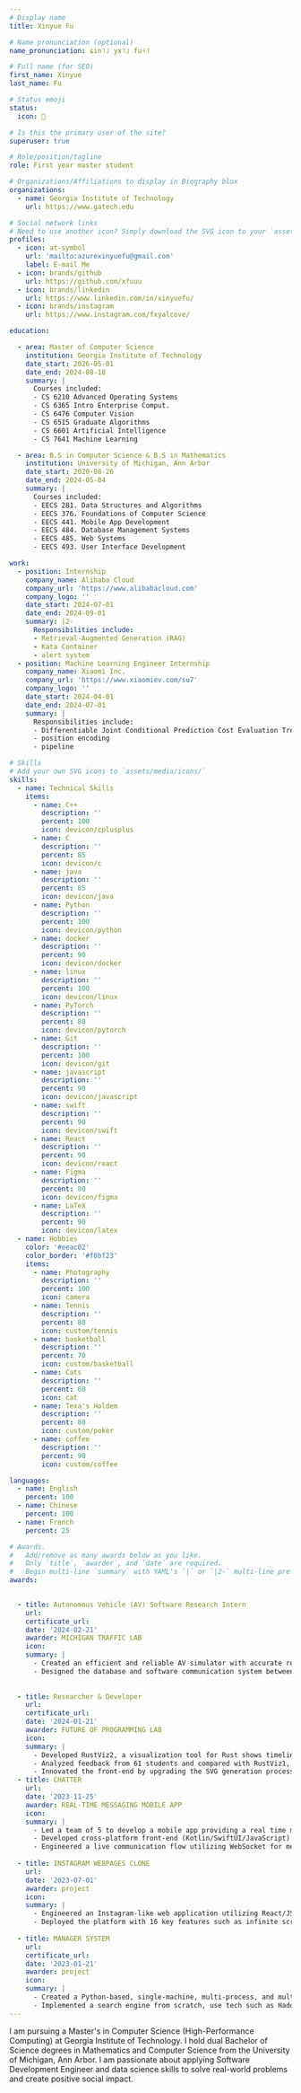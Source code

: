 ```yaml
---
# Display name
title: Xinyue Fu

# Name pronunciation (optional)
name_pronunciation: ɕin˥˩ yɤ˥˩ fu˧˥ 

# Full name (for SEO)
first_name: Xinyue 
last_name: Fu

# Status emoji
status: 
  icon: 🎾

# Is this the primary user of the site?
superuser: true

# Role/position/tagline
role: First year master student 

# Organizations/Affiliations to display in Biography blox
organizations:
  - name: Georgia Institute of Technology
    url: https://www.gatech.edu

# Social network links
# Need to use another icon? Simply download the SVG icon to your `assets/media/icons/` folder.
profiles:
  - icon: at-symbol
    url: 'mailto:azurexinyuefu@gmail.com'
    label: E-mail Me
  - icon: brands/github
    url: https://github.com/xfuuu
  - icon: brands/linkedin
    url: https://www.linkedin.com/in/xinyuefu/
  - icon: brands/instagram
    url: https://www.instagram.com/fxyalcove/

education:

  - area: Master of Computer Science
    institution: Georgia Institute of Technology
    date_start: 2026-05-01
    date_end: 2024-08-18
    summary: |
      Courses included:
      - CS 6210 Advanced Operating Systems
      - CS 6365 Intro Enterprise Comput.
      - CS 6476 Computer Vision 
      - CS 6515 Graduate Algorithms
      - CS 6601 Artificial Intelligence
      - CS 7641 Machine Learning

  - area: B.S in Computer Science & B.S in Mathematics
    institution: University of Michigan, Ann Arbor
    date_start: 2020-08-26
    date_end: 2024-05-04
    summary: |
      Courses included:
      - EECS 281. Data Structures and Algorithms
      - EECS 376. Foundations of Computer Science
      - EECS 441. Mobile App Development
      - EECS 484. Database Management Systems
      - EECS 485. Web Systems
      - EECS 493. User Interface Development

work:
  - position: Internship
    company_name: Alibaba Cloud
    company_url: 'https://www.alibabacloud.com'
    company_logo: ''
    date_start: 2024-07-01
    date_end: 2024-09-01
    summary: |2-
      Responsibilities include:
      - Retrieval-Augmented Generation (RAG)
      - Kata Container
      - alert system
  - position: Machine Learning Engineer Internship
    company_name: Xiaomi Inc.
    company_url: 'https://www.xiaomiev.com/su7'
    company_logo: ''
    date_start: 2024-04-01
    date_end: 2024-07-01
    summary: |
      Responsibilities include:
      - Differentiable Joint Conditional Prediction Cost Evaluation Tree Policy Planning model
      - position encoding 
      - pipeline

# Skills
# Add your own SVG icons to `assets/media/icons/`
skills:
  - name: Technical Skills
    items:
      - name: C++
        description: ''
        percent: 100
        icon: devicon/cplusplus
      - name: C
        description: ''
        percent: 85
        icon: devicon/c
      - name: java
        description: ''
        percent: 85
        icon: devicon/java
      - name: Python
        description: ''
        percent: 100
        icon: devicon/python
      - name: docker
        description: ''
        percent: 90
        icon: devicon/docker
      - name: linux
        description: ''
        percent: 100
        icon: devicon/linux
      - name: PyTorch
        description: ''
        percent: 80
        icon: devicon/pytorch
      - name: Git
        description: ''
        percent: 100
        icon: devicon/git
      - name: javascript
        description: ''
        percent: 90
        icon: devicon/javascript
      - name: swift
        description: ''
        percent: 90
        icon: devicon/swift
      - name: React
        description: ''
        percent: 90
        icon: devicon/react
      - name: Figma
        description: ''
        percent: 80
        icon: devicon/figma
      - name: LaTeX
        description: ''
        percent: 90
        icon: devicon/latex
  - name: Hobbies
    color: '#eeac02'
    color_border: '#f0bf23'
    items:
      - name: Photography
        description: ''
        percent: 100
        icon: camera
      - name: Tennis
        description: ''
        percent: 80
        icon: custom/tennis
      - name: basketball
        description: ''
        percent: 70
        icon: custom/basketball
      - name: Cats
        description: ''
        percent: 60
        icon: cat
      - name: Texa's Holdem
        description: ''
        percent: 80
        icon: custom/poker
      - name: coffee
        description: ''
        percent: 90
        icon: custom/coffee

languages:
  - name: English
    percent: 100
  - name: Chinese
    percent: 100
  - name: French
    percent: 25

# Awards.
#   Add/remove as many awards below as you like.
#   Only `title`, `awarder`, and `date` are required.
#   Begin multi-line `summary` with YAML's `|` or `|2-` multi-line prefix and indent 2 spaces below.
awards:

 
  - title: Autonomous Vehicle (AV) Software Research Intern
    url: 
    certificate_url: 
    date: '2024-02-21'
    awarder: MICHIGAN TRAFFIC LAB 
    icon: 
    summary: |
      -	Created an efficient and reliable AV simulator with accurate real-life scenarios using SUMO
      -	Designed the database and software communication system between macro-simulators and micro-simulators
      
     
  - title: Researcher & Developer
    url: 
    certificate_url: 
    date: '2024-01-21'
    awarder: FUTURE OF PROGRAMMING LAB
    icon: 
    summary: |
      -	Developed RustViz2, a visualization tool for Rust shows timelines of code concepts like ownership, borrowing, and lifetimes
      -	Analyzed feedback from 61 students and compared with RustViz1, significantly increase 54% efficacy and comprehension
      -	Innovated the front-end by upgrading the SVG generation process, adding 78% visualization engagement and interactivity
  - title: CHATTER
    url: 
    date: '2023-11-25'
    awarder: REAL-TIME MESSAGING MOBILE APP
    icon: 
    summary: |
      -	Led a team of 5 to develop a mobile app providing a real time messenger platform, including functionalities like text messages, audio messages, live video call, and account authentication, with 100% usability and 98% user satisfaction
      -	Developed cross-platform front-end (Kotlin/SwiftUI/JavaScript) enabling Android and iOS interoperability.
      -	Engineered a live communication flow utilizing WebSocket for messaging and WebRTC for group video calls, while employing Python Django, Daphne, and FFmpeg within an AWS EC2 environment for backend operations
  
  - title: INSTAGRAM WEBPAGES CLONE
    url: 
    date: '2023-07-01'
    awarder: project
    icon: 
    summary: |
      -	Engineered an Instagram-like web application utilizing React/JS (front-end), Flask(back end), and SQLite (database) 
      -	Deployed the platform with 16 key features such as infinite scroll, authentication, cookies, posts, likes, etc. to AWS
      
  - title: MANAGER SYSTEM
    url: 
    certificate_url: 
    date: '2023-01-21'
    awarder: project
    icon: 
    summary: |
      -	Created a Python-based, single-machine, multi-process, and multi-thread MapReduce server. Incorporated busy-waiting and fault tolerance capabilities to efficiently process user-submitted tasks; Shell scripts for management and testing 
      -	Implemented a search engine from scratch, use tech such as Hadoop MapReduce, text segmentations deliver search results
---
```


I am pursuing a Master's in Computer Science (High-Performance Computing) at Georgia Institute of Technology. I hold dual Bachelor of Science degrees in Mathematics and Computer Science from the University of Michigan, Ann Arbor. l am passionate about applying Software Development Engineer and data science skills to solve real-world problems and create positive social impact.
